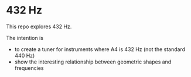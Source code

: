 # 432 Hz

This repo explores 432 Hz.

The intention is
- to create a tuner for instruments where A4 is 432 Hz (not the standard 440 Hz)
- show the interesting relationship between geometric shapes and frequencies
